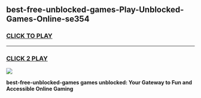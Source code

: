 
## best-free-unblocked-games-Play-Unblocked-Games-Online-se354
<h3>
<a href="https://premium76.site?title=best-free-unblocked-games&ref=25A">CLICK TO PLAY</a></h3>
<hr>

<h3>
<a href="https://premium76.site?title=best-free-unblocked-games&ref=25A">CLICK 2 PLAY</a>
  
</h3>

<a href="https://premium76.site?title=best-free-unblocked-games&ref=25A"><img src="https://clearcache.store/games.png"></a>


**best-free-unblocked-games games unblocked: Your Gateway to Fun and Accessible Online Gaming**
